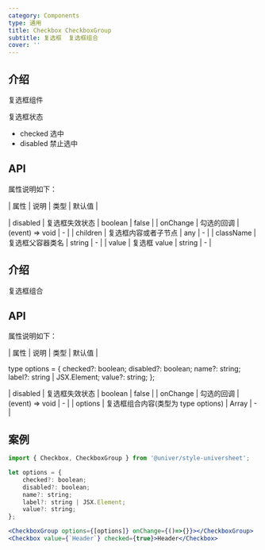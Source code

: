```yaml
---
category: Components
type: 通用
title: Checkbox CheckboxGroup
subtitle: 复选框  复选框组合
cover: ''
---
```


## 介绍

复选框组件

复选框状态

-   checked 选中
-   disabled 禁止选中

## API

属性说明如下：

| 属性 | 说明 | 类型 | 默认值 |

| disabled | 复选框失效状态 | boolean | false |
| onChange | 勾选的回调 | (event) => void | - |
| children | 复选框内容或者子节点 | any | - |
| className | 复选框父容器类名 | string | - |
| value | 复选框 value | string | - |

## 介绍

复选框组合

## API

属性说明如下：

| 属性 | 说明 | 类型 | 默认值 |

type options = {
checked?: boolean;
disabled?: boolean;
name?: string;
label?: string | JSX.Element;
value?: string;
};

| disabled | 复选框失效状态 | boolean | false |
| onChange | 勾选的回调 | (event) => void | - |
| options | 复选框组合内容(类型为 type options) | Array<options> | - |

## 案例

```jsx
import { Checkbox, CheckboxGroup } from '@univer/style-universheet';

let options = {
    checked?: boolean;
    disabled?: boolean;
    name?: string;
    label?: string | JSX.Element;
    value?: string;
};

<CheckboxGroup options={[options]} onChange={()=>{}}></CheckboxGroup>
<Checkbox value={`Header`} checked={true}>Header</Checkbox>
```
